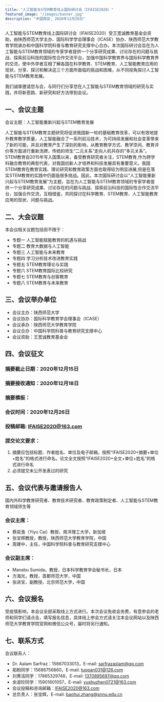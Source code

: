 ```yaml
---
title: "人工智能与STEM教育线上国际研讨会（IFAISE2020）"
featured_image: "/images/banner.jpg"
description: "中国西安, 2020年12月26日"
---
```



人工智能与STEM教育线上国际研讨会（IFAISE2020）受王宽诚教育基金会资助，由陕西师范大学主办、国际科学学会理事会（ICASE）协办、陕西师范大学教育学院承办和中国科学院科普与教育研究支撑中心合办。本次国际研讨会旨在为人工智能与STEM教育领域的专家学者提供一个分享研究成果、讨论存在的问题与挑战、探索前沿科技的国际性合作交流平台，加强中国科学教育界与国际科学教育界的交流，使中外学者互相了解各国在科学教育、STEM教育、人工智能教育应用的现状，分享、探讨和解决这三个方面所面临的挑战和困难，从不同视角探讨人工智能与STEM教育发展。

我们诚挚邀请您与会，与同行们分享您在人工智能与STEM教育领域的研究与实践，并将新思路、新研究和好方法带到会议。

## 一、会议主题

会议主题：人工智能重新兴起与STEM教育发展

人工智能与STEM教育主题研究将促进我国新一轮的基础教育改革，可以有效地提升教育教学质量，人工智能融合了一系列前沿技术，为可持续发展和社会变革带来了新的可能，并且对教育产生了深刻的影响，从教育教学方式、教学空间、教育评价等方面进行重新洗牌，传统的师生“二元关系”走向人机共存的“多元关系”。STEM教育自2015年写入国策以来，备受教育研究者关注，STEM教育,作为跨学科融合教育的典型代表，对我国创新人才培养和科技发展具有重要意义。我国STEM教育在教育实践、理论研究和教育政策方面也取得较为明显进展,但是在落实STEM教育的实践中仍面临很多挑战。因此，本次国际研讨会以“人工智能重新兴起与STEM教育发展”为主题，旨在为人工智能与STEM教育领域的专家学者提供一个分享研究成果、讨论存在的问题与挑战、探索前沿科技的国际性合作交流平台，加强合作交流，互相借鉴，共同探讨在科学教育、STEM教育、人工智能教育应用的现状、问题与挑战。

## 二、大会议题
本会议相关议题包括但不限于：

- 专题一 人工智能赋能教育的机遇与挑战
- 专题二 教育大数据与人工智能
- 专题三 人工智能与未来教育
- 专题四 学习分析技术改进教育实践
- 专题五 STEM教育理论与实践
- 专题六 STEM教育国际比较研究
- 专题七 STEM教育与创客教育
- 专题八 STEM教育与未来教育


## 三、会议举办单位


- 会议主办：陕西师范大学
- 会议协办：国际科学教育学会理事会（ICASE）
- 会议承办：陕西师范大学教育学院
- 会议合办：中国科学院科普与教育研究支撑中心
- 会议资助：王宽诚教育基金会

## 四、会议征文

### 摘要截止日期：2020年12月15日
### 摘要接收通知：2020年12月18日
### 摘要模板：
### 会议时间：2020年12月26日

### 投稿邮箱: IFAISE2020@163.com

### 提交论文要求：

1. 摘要应包括标题、作者姓名、单位及电子邮箱，按照“IFAISE2020+摘要+单位+姓名”的格式进行命名。论文全文按照“IFAISE2020+全文+单位+姓名”的格式进行命名
2. 必须提交未公开发表过的研究


## 五、会议代表与邀请报告人
国内外科学教育研究者、教育技术研究者、教育政策制定者、人工智能与STEM教育领域师生等

### 会议主席：
- 蔡奕渔（Yiyu Cai）教授，南洋理工大学，新加坡
- 张宝辉教授，教授，陕西师范大学教育学院，中国
- 周建中，主任，中国科学院科普与教育研究支撑中心

### 会议副主席：
- Manabu Sumida，教授，日本科学教育学会秘书长，日本
- 方海光，教授，首都师范大学，中国
- 张进宝，副教授，北京师范大学，中国

## 六、会议报名
受疫情影响，本会议全部采取线上方式进行。本次会议免收会务费，有意参会的老师和同学们请点击，填写报名信息，具体线上参会方式请关注本会议网站以及陕西师范大学教育学院官网和微信公众号，届时将另行通知。

## 七、联系方式
会议联系人：
- Dr. Aalam Sarfraz：15667033013，E-mail: sarfrazaslam@qq.com
- 拓盼同学：15686756860，E-mail: tuopan031@126.com
- 刘菁洁同学：17865329748，E-mail: 1370895697@qq.com
- 余淑珍同学：15901601057，E-mail: yushuzhen0721@163.com
- 会议投稿和咨询邮箱：IFAISE2020@163.com
- 总负责人：张宝辉，E-mail: baohui.zhang@snnu.edu.cn

